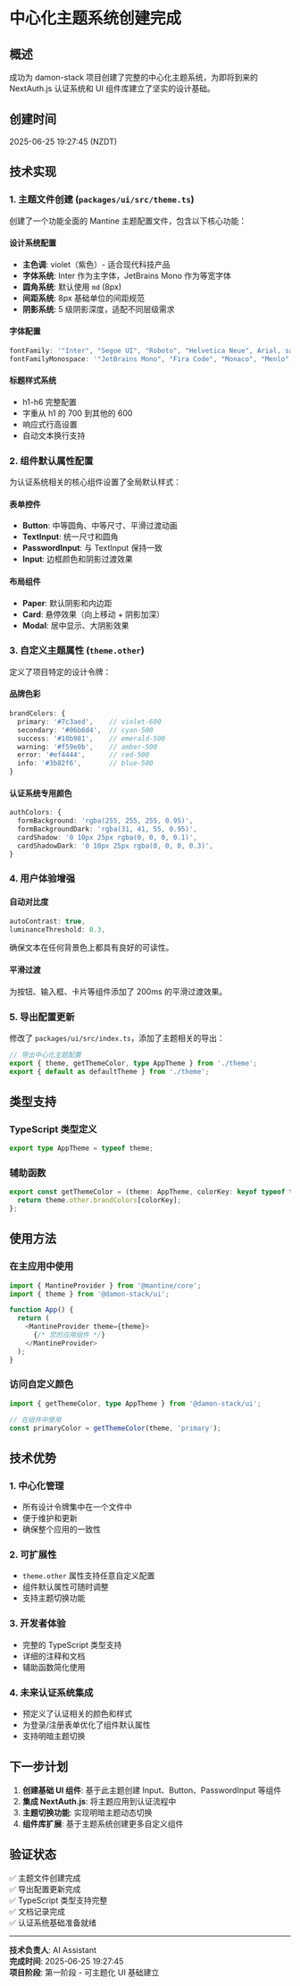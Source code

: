 # 中心化主题系统创建完成

## 概述

成功为 damon-stack 项目创建了完整的中心化主题系统，为即将到来的 NextAuth.js 认证系统和 UI 组件库建立了坚实的设计基础。

## 创建时间
2025-06-25 19:27:45 (NZDT)

## 技术实现

### 1. 主题文件创建 (`packages/ui/src/theme.ts`)

创建了一个功能全面的 Mantine 主题配置文件，包含以下核心功能：

#### 设计系统配置
- **主色调**: violet（紫色）- 适合现代科技产品
- **字体系统**: Inter 作为主字体，JetBrains Mono 作为等宽字体
- **圆角系统**: 默认使用 `md` (8px)
- **间距系统**: 8px 基础单位的间距规范
- **阴影系统**: 5 级阴影深度，适配不同层级需求

#### 字体配置
```typescript
fontFamily: '"Inter", "Segoe UI", "Roboto", "Helvetica Neue", Arial, sans-serif'
fontFamilyMonospace: '"JetBrains Mono", "Fira Code", "Monaco", "Menlo", monospace'
```

#### 标题样式系统
- h1-h6 完整配置
- 字重从 h1 的 700 到其他的 600
- 响应式行高设置
- 自动文本换行支持

### 2. 组件默认属性配置

为认证系统相关的核心组件设置了全局默认样式：

#### 表单控件
- **Button**: 中等圆角、中等尺寸、平滑过渡动画
- **TextInput**: 统一尺寸和圆角
- **PasswordInput**: 与 TextInput 保持一致
- **Input**: 边框颜色和阴影过渡效果

#### 布局组件
- **Paper**: 默认阴影和内边距
- **Card**: 悬停效果（向上移动 + 阴影加深）
- **Modal**: 居中显示、大阴影效果

### 3. 自定义主题属性 (`theme.other`)

定义了项目特定的设计令牌：

#### 品牌色彩
```typescript
brandColors: {
  primary: '#7c3aed',    // violet-600
  secondary: '#06b6d4',  // cyan-500
  success: '#10b981',    // emerald-500
  warning: '#f59e0b',    // amber-500
  error: '#ef4444',      // red-500
  info: '#3b82f6',       // blue-500
}
```

#### 认证系统专用颜色
```typescript
authColors: {
  formBackground: 'rgba(255, 255, 255, 0.95)',
  formBackgroundDark: 'rgba(31, 41, 55, 0.95)',
  cardShadow: '0 10px 25px rgba(0, 0, 0, 0.1)',
  cardShadowDark: '0 10px 25px rgba(0, 0, 0, 0.3)',
}
```

### 4. 用户体验增强

#### 自动对比度
```typescript
autoContrast: true,
luminanceThreshold: 0.3,
```
确保文本在任何背景色上都具有良好的可读性。

#### 平滑过渡
为按钮、输入框、卡片等组件添加了 200ms 的平滑过渡效果。

### 5. 导出配置更新

修改了 `packages/ui/src/index.ts`，添加了主题相关的导出：

```typescript
// 导出中心化主题配置
export { theme, getThemeColor, type AppTheme } from './theme';
export { default as defaultTheme } from './theme';
```

## 类型支持

### TypeScript 类型定义
```typescript
export type AppTheme = typeof theme;
```

### 辅助函数
```typescript
export const getThemeColor = (theme: AppTheme, colorKey: keyof typeof theme.other.brandColors) => {
  return theme.other.brandColors[colorKey];
};
```

## 使用方法

### 在主应用中使用
```typescript
import { MantineProvider } from '@mantine/core';
import { theme } from '@damon-stack/ui';

function App() {
  return (
    <MantineProvider theme={theme}>
      {/* 您的应用组件 */}
    </MantineProvider>
  );
}
```

### 访问自定义颜色
```typescript
import { getThemeColor, type AppTheme } from '@damon-stack/ui';

// 在组件中使用
const primaryColor = getThemeColor(theme, 'primary');
```

## 技术优势

### 1. 中心化管理
- 所有设计令牌集中在一个文件中
- 便于维护和更新
- 确保整个应用的一致性

### 2. 可扩展性
- `theme.other` 属性支持任意自定义配置
- 组件默认属性可随时调整
- 支持主题切换功能

### 3. 开发者体验
- 完整的 TypeScript 类型支持
- 详细的注释和文档
- 辅助函数简化使用

### 4. 未来认证系统集成
- 预定义了认证相关的颜色和样式
- 为登录/注册表单优化了组件默认属性
- 支持明暗主题切换

## 下一步计划

1. **创建基础 UI 组件**: 基于此主题创建 Input、Button、PasswordInput 等组件
2. **集成 NextAuth.js**: 将主题应用到认证流程中
3. **主题切换功能**: 实现明暗主题动态切换
4. **组件库扩展**: 基于主题系统创建更多自定义组件

## 验证状态

✅ 主题文件创建完成  
✅ 导出配置更新完成  
✅ TypeScript 类型支持完整  
✅ 文档记录完成  
✅ 认证系统基础准备就绪  

---

**技术负责人**: AI Assistant  
**完成时间**: 2025-06-25 19:27:45  
**项目阶段**: 第一阶段 - 可主题化 UI 基础建立 